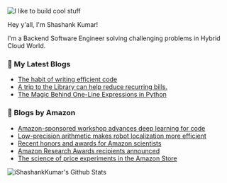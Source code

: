 ![I like to build cool stuff](https://res.cloudinary.com/dt8g3rhcy/image/upload/v1595929574/i_like_to_build_cool_shit._1_nzbwjh.png)

Hey y'all, I'm Shashank Kumar! 

I'm a Backend Software Engineer solving challenging problems in Hybrid Cloud World.

### 📕 My Latest Blogs
<!-- BLOG-POST-LIST:START -->
- [The habit of writing efficient code](https://medium.com/@ishashankkumar/the-habit-of-writing-efficient-code-153b05f04269?source=rss-d24dda280d5f------2)
- [A trip to the Library can help reduce recurring bills.](https://medium.com/swlh/a-trip-to-the-library-can-help-reduce-recurring-bills-23bca495cdf5?source=rss-d24dda280d5f------2)
- [The Magic Behind One-Line Expressions in Python](https://medium.com/swlh/the-magic-behind-one-line-expressions-in-python-816c10180c5c?source=rss-d24dda280d5f------2)
<!-- BLOG-POST-LIST:END -->

### 📕 Blogs by Amazon
<!-- AMAZON-BLOG-POST-LIST:START -->
- [Amazon-sponsored workshop advances deep learning for code](https://www.amazon.science/blog/amazon-sponsored-workshop-advances-deep-learning-for-code)
- [Low-precision arithmetic makes robot localization more efficient](https://www.amazon.science/blog/low-precision-arithmetic-makes-robot-localization-more-efficient)
- [Recent honors and awards for Amazon scientists](https://www.amazon.science/news-and-features/recent-honors-and-awards-for-amazon-scientists-march-april-2023)
- [Amazon Research Awards recipients announced](https://www.amazon.science/research-awards/program-updates/79-amazon-research-awards-recipients-announced)
- [The science of price experiments in the Amazon Store](https://www.amazon.science/blog/the-science-of-price-experiments-in-the-amazon-store)
<!-- AMAZON-BLOG-POST-LIST:END -->



<img align="center" alt="iShashankKumar's Github Stats" src="https://github-readme-stats.vercel.app/api?username=ishashankkumar&show_icons=true&hide_border=true" />
